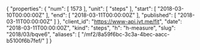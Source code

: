 {
  "properties": {
    "num": [
      1573
    ],
    "unit": [
      "steps"
    ],
    "start": [
      "2018-03-10T00:00:00Z"
    ],
    "end": [
      "2018-03-11T00:00:00Z"
    ],
    "published": [
      "2018-03-11T00:00:00Z"
    ]
  },
  "client_id": "https://www-api.jvt.me/fit",
  "date": "2018-03-11T00:00:00Z",
  "kind": "steps",
  "h": "h-measure",
  "slug": "2018/03/bqve6",
  "aliases": [
    "/mf2/8a59f6bc-3c3a-4bec-aacc-b5100f6b7fef/"
  ]
}
